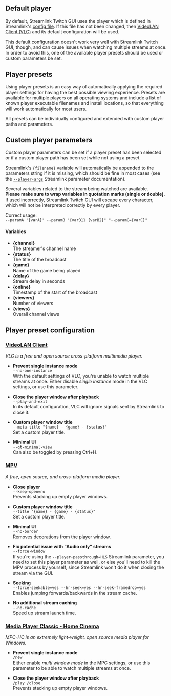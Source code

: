 ## Default player

By default, Streamlink Twitch GUI uses the player which is defined in Streamlink's [config file][config-file]. If this file has not been changed, then [VideoLAN Client (VLC)][player-vlc] and its default configuration will be used.

This default configuration doesn't work very well with Streamlink Twitch GUI, though, and can cause issues when watching multiple streams at once. In order to avoid this, one of the available player presets should be used or custom parameters be set.


## Player presets

Using player presets is an easy way of automatically applying the required player settings for having the best possible viewing experience. Presets are available for multiple players on all operating systems and include a list of known player executable filenames and install locations, so that everything will work automatically for most users.

All presets can be individually configured and extended with custom player paths and parameters.


## Custom player parameters

Custom player parameters can be set if a player preset has been selected or if a custom player path has been set while not using a preset.

Streamlink's `{filename}` variable will automatically be appended to the parameters string if it is missing, which should be fine in most cases (see the [`--player-args`][player-args-param] Streamlink parameter documentation).

Several variables related to the stream being watched are available.  
**Please make sure to wrap variables in quotation marks (single or double).**  
If used incorrectly, Streamlink Twitch GUI will escape every character, which will not be interpreted correctly by every player.

Correct usage:  
`--paramA '{varA}' --paramB "{varB1} {varB2}" "--paramC={varC}"`

#### Variables

- **{channel}**  
  The streamer's channel name
- **{status}**  
  The title of the broadcast
- **{game}**  
  Name of the game being played
- **{delay}**  
  Stream delay in seconds
- **{online}**  
  Timestamp of the start of the broadcast
- **{viewers}**  
  Number of viewers
- **{views}**  
  Overall channel views


## Player preset configuration

### [VideoLAN Client][player-vlc]
*VLC is a free and open source cross-platform multimedia player.*

- **Prevent single instance mode**  
  `--no-one-instance`  
  With the default settings of VLC, you're unable to watch multiple streams at once. Either disable *single instance* mode in the VLC settings, or use this parameter.

- **Close the player window after playback**  
  `--play-and-exit`  
  In its default configuration, VLC will ignore signals sent by Streamlink to close it.

- **Custom player window title**  
  `--meta-title "{name} - {game} - {status}"`  
  Set a custom player title.

- **Minimal UI**  
  `--qt-minimal-view`  
  Can also be toggled by pressing Ctrl+H.


### [MPV][player-mpv]
*A free, open source, and cross-platform media player.*

- **Close player**  
  `--keep-open=no`  
  Prevents stacking up empty player windows.

- **Custom player window title**  
  `--title "{name} - {game} - {status}"`  
  Set a custom player title.

- **Minimal UI**  
  `--no-border`  
  Removes decorations from the player window.

- **Fix potential issue with "Audio only" streams**  
  `--force-window`  
  If you're using the `--player-passthrough=HLS` Streamlink parameter, you need to set this player parameter as well, or else you'll need to kill the MPV process by yourself, since Streamlink won't do it when closing the stream via the GUI.

- **Seeking**  
  `--force-seekable=yes --hr-seek=yes --hr-seek-framedrop=yes`  
  Enables jumping forwards/backwards in the stream cache.

- **No additional stream caching**  
  `--no-cache`  
  Speed up stream launch time.


### [Media Player Classic - Home Cinema][player-mpc-hc]
*MPC-HC is an extremely light-weight, open source media player for Windows.*

- **Prevent single instance mode**  
  `/new`  
  Either enable *multi window mode* in the MPC settings, or use this parameter to be able to watch multiple streams at once.

- **Close the player window after playback**  
  `/play /close`  
  Prevents stacking up empty player windows.


[config-file]: https://streamlink.github.io/en/latest/cli.html#configuration-file "Streamlink config file"
[player-args-param]: https://streamlink.github.io/cli.html#cmdoption-a "--player-args parameter"
[player-vlc]: https://www.videolan.org/ "VideoLAN client"
[player-mpv]: http://mpv.io/ "MPV"
[player-mpc-hc]: https://mpc-hc.org/ "Media Player Classic - Home Cinema"
